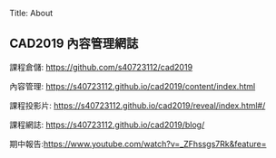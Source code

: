 Title: About

## CAD2019 內容管理網誌

課程倉儲: <a href="https://github.com/s40723112/cad2019">https://github.com/s40723112/cad2019</a>

內容管理: <a href="https://s40723112.github.io/cad2019/content/index.html">https://s40723112.github.io/cad2019/content/index.html</a>

課程投影片: <a href="https://s40723112.github.io/cad2019/reveal/index.html#/">https://s40723112.github.io/cad2019/reveal/index.html#/</a>

課程網誌: <a href="https://s40723112.github.io/cad2019/blog/">https://s40723112.github.io/cad2019/blog/</a>

期中報告:<a href="https://www.youtube.com/watch?v=_ZFhssgs7Rk&feature=">https://www.youtube.com/watch?v=_ZFhssgs7Rk&feature=</a>








